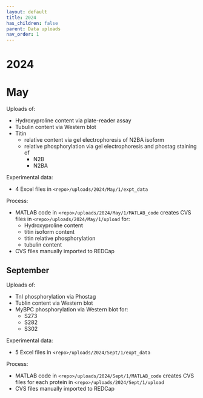 ```yaml
---
layout: default
title: 2024
has_children: false
parent: Data uploads
nav_order: 1
---
```


# 2024

# May

Uploads of:
+ Hydroxyproline content via plate-reader assay
+ Tubulin content via Western blot
+ Titin
  + relative content via gel electrophoresis of N2BA isoform
  + relative phosphorylation via gel electrophoresis and phostag staining of
    + N2B
    + N2BA

Experimental data:
+ 4 Excel files in `<repo>/uploads/2024/May/1/expt_data`

Process:
+ MATLAB code in `<repo>/uploads/2024/May/1/MATLAB_code` creates CVS files in `<repo>/uploads/2024/May/1/upload` for:
  + Hydroxyproline content
  + titin isoform content
  + titin relative phosphorylation
  + tubulin content
+ CVS files manually imported to REDCap


## September

Uploads of:
+ TnI phosphorylation via Phostag
+ Tublin content via Western blot
+ MyBPC phosphorylation via Western blot for:
  + S273
  + S282
  + S302

Experimental data:
+ 5 Excel files in `<repo>/uploads/2024/Sept/1/expt_data`

Process:
+ MATLAB code in `<repo>/uploads/2024/Sept/1/MATLAB_code` creates CVS files for each protein in `<repo>/uploads/2024/Sept/1/upload`
+ CVS files manually imported to REDCap








